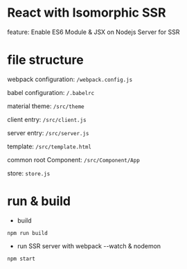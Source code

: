 # React with Isomorphic SSR

feature: Enable ES6 Module & JSX on Nodejs Server for SSR

# file structure
webpack configuration: ```/webpack.config.js```

babel configuration: ```/.babelrc```

material theme: ```/src/theme```

client entry: ```/src/client.js```

server entry: ```/src/server.js```

template: ```/src/template.html```

common root Component: ```/src/Component/App```

store: ```store.js```

# run & build
* build
~~~
npm run build
~~~

* run SSR server with webpack --watch & nodemon
~~~
npm start
~~~



